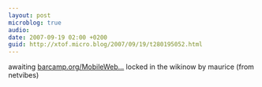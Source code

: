 ```yaml
---
layout: post
microblog: true
audio: 
date: 2007-09-19 02:00 +0200
guid: http://xtof.micro.blog/2007/09/19/t280195052.html
---
```

awaiting [barcamp.org/MobileWeb...](http://barcamp.org/MobileWebCampParis) locked in the wikinow by maurice (from netvibes)
